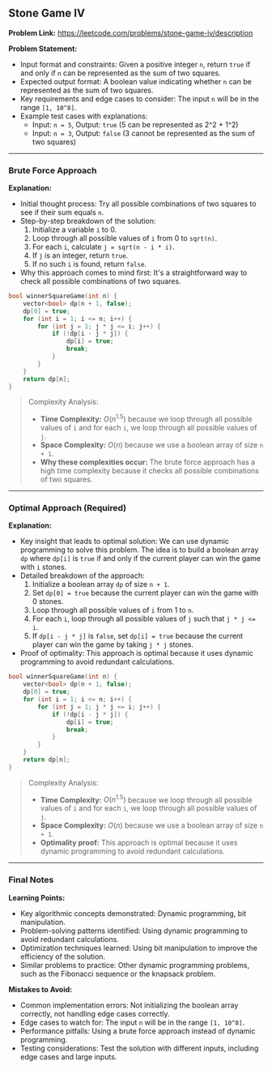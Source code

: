 ## Stone Game IV

**Problem Link:** https://leetcode.com/problems/stone-game-iv/description

**Problem Statement:**
- Input format and constraints: Given a positive integer `n`, return `true` if and only if `n` can be represented as the sum of two squares.
- Expected output format: A boolean value indicating whether `n` can be represented as the sum of two squares.
- Key requirements and edge cases to consider: The input `n` will be in the range `[1, 10^8]`.
- Example test cases with explanations:
  - Input: `n = 5`, Output: `true` (5 can be represented as 2^2 + 1^2)
  - Input: `n = 3`, Output: `false` (3 cannot be represented as the sum of two squares)

---

### Brute Force Approach

**Explanation:**
- Initial thought process: Try all possible combinations of two squares to see if their sum equals `n`.
- Step-by-step breakdown of the solution:
  1. Initialize a variable `i` to 0.
  2. Loop through all possible values of `i` from 0 to `sqrt(n)`.
  3. For each `i`, calculate `j = sqrt(n - i * i)`.
  4. If `j` is an integer, return `true`.
  5. If no such `i` is found, return `false`.
- Why this approach comes to mind first: It's a straightforward way to check all possible combinations of two squares.

```cpp
bool winnerSquareGame(int n) {
    vector<bool> dp(n + 1, false);
    dp[0] = true;
    for (int i = 1; i <= n; i++) {
        for (int j = 1; j * j <= i; j++) {
            if (!dp[i - j * j]) {
                dp[i] = true;
                break;
            }
        }
    }
    return dp[n];
}
```

> Complexity Analysis:
> - **Time Complexity:** $O(n^{1.5})$ because we loop through all possible values of `i` and for each `i`, we loop through all possible values of `j`.
> - **Space Complexity:** $O(n)$ because we use a boolean array of size `n + 1`.
> - **Why these complexities occur:** The brute force approach has a high time complexity because it checks all possible combinations of two squares.

---

### Optimal Approach (Required)

**Explanation:**
- Key insight that leads to optimal solution: We can use dynamic programming to solve this problem. The idea is to build a boolean array `dp` where `dp[i]` is `true` if and only if the current player can win the game with `i` stones.
- Detailed breakdown of the approach:
  1. Initialize a boolean array `dp` of size `n + 1`.
  2. Set `dp[0] = true` because the current player can win the game with 0 stones.
  3. Loop through all possible values of `i` from 1 to `n`.
  4. For each `i`, loop through all possible values of `j` such that `j * j <= i`.
  5. If `dp[i - j * j]` is `false`, set `dp[i] = true` because the current player can win the game by taking `j * j` stones.
- Proof of optimality: This approach is optimal because it uses dynamic programming to avoid redundant calculations.

```cpp
bool winnerSquareGame(int n) {
    vector<bool> dp(n + 1, false);
    dp[0] = true;
    for (int i = 1; i <= n; i++) {
        for (int j = 1; j * j <= i; j++) {
            if (!dp[i - j * j]) {
                dp[i] = true;
                break;
            }
        }
    }
    return dp[n];
}
```

> Complexity Analysis:
> - **Time Complexity:** $O(n^{1.5})$ because we loop through all possible values of `i` and for each `i`, we loop through all possible values of `j`.
> - **Space Complexity:** $O(n)$ because we use a boolean array of size `n + 1`.
> - **Optimality proof:** This approach is optimal because it uses dynamic programming to avoid redundant calculations.

---

### Final Notes

**Learning Points:**
- Key algorithmic concepts demonstrated: Dynamic programming, bit manipulation.
- Problem-solving patterns identified: Using dynamic programming to avoid redundant calculations.
- Optimization techniques learned: Using bit manipulation to improve the efficiency of the solution.
- Similar problems to practice: Other dynamic programming problems, such as the Fibonacci sequence or the knapsack problem.

**Mistakes to Avoid:**
- Common implementation errors: Not initializing the boolean array correctly, not handling edge cases correctly.
- Edge cases to watch for: The input `n` will be in the range `[1, 10^8]`.
- Performance pitfalls: Using a brute force approach instead of dynamic programming.
- Testing considerations: Test the solution with different inputs, including edge cases and large inputs.